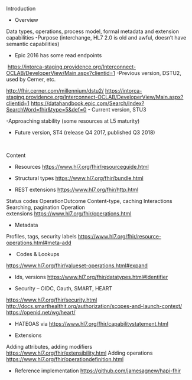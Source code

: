 
Introduction
- Overview

Data types, operations, process model, formal metadata and extension capabilities
-Purpose (interchange, HL7 2.0 is old and awful, doesn’t have semantic capabilities)

- Epic 2016 has some read endpoints

 https://intorca-staging.providence.org/Interconnect-OCLAB/DeveloperView/Main.aspx?clientid=1
-Previous version, DSTU2, used by Cerner, etc.

http://fhir.cerner.com/millennium/dstu2/
https://intorca-staging.providence.org/Interconnect-OCLAB/DeveloperView/Main.aspx?clientid=1
https://datahandbook.epic.com/Search/Index?SearchWord=fhir&type=5&def=0
- Current version, STU3

-Approaching stability (some resources at L5 maturity)

- Future version, ST4 (release Q4 2017, published Q3 2018)

 

Content
- Resources https://www.hl7.org/fhir/resourceguide.html

- Structural types https://www.hl7.org/fhir/bundle.html

- REST extensions https://www.hl7.org/fhir/http.html

Status codes
OperationOutcome
Content-type, caching
Interactions
Searching, pagination
Operation extensions https://www.hl7.org/fhir/operations.html
- Metadata

Profiles, tags, security labels https://www.hl7.org/fhir/resource-operations.html#meta-add
-  Codes & Lookups

https://www.hl7.org/fhir/valueset-operations.html#expand
- Ids, versions https://www.hl7.org/fhir/datatypes.html#Identifier

- Security – OIDC, Oauth, SMART, HEART

https://www.hl7.org/fhir/security.html
http://docs.smarthealthit.org/authorization/scopes-and-launch-context/
https://openid.net/wg/heart/
- HATEOAS via https://www.hl7.org/fhir/capabilitystatement.html

- Extensions

Adding attributes, adding modifiers https://www.hl7.org/fhir/extensibility.html
Adding operations https://www.hl7.org/fhir/operationdefinition.html
- Reference implementation https://github.com/jamesagnew/hapi-fhir

 
